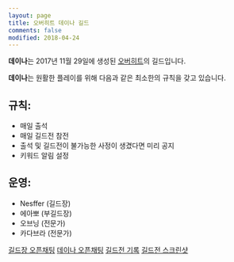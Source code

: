 ```yaml
---
layout: page
title: 오버히트 데이나 길드
comments: false
modified: 2018-04-24
---
```


**데이나**는 2017년 11월 29일에 생성된 [오버히트](http://overhit.nexon.com)의 길드입니다.

**데이나**는 원활한 플레이를 위해 다음과 같은 최소한의 규칙을 갖고 있습니다.

## 규칙:

* 매일 출석
* 매일 길드전 참전
* 출석 및 길드전이 불가능한 사정이 생겼다면 미리 공지
* 키워드 알림 설정

## 운영:

* Nesffer (길드장)
* 에아뽀 (부길드장)
* 오브닝 (전문가)
* 카다브라 (전문가)

<div markdown="0">
  <a href="https://open.kakao.com/o/sb4XgfI" class="btn btn-warning" target="_blank">길드장 오픈채팅</a>
  <a href="https://open.kakao.com/o/gYLt8xH" class="btn btn-warning" target="_blank">데이나 오픈채팅</a>
  <a href="https://docs.google.com/spreadsheets/d/1ZnPfIhEc3qUZB466OW6nyQqMgHwaqbVRZ4tWoUYs4gs/edit?usp=sharing" class="btn btn-success" target="_blank">길드전 기록</a>
  <a href="https://www.dropbox.com/sh/6mqn3kniewyc0aq/AABSgar7ZblxRM-3sWvF8M4Pa?dl=0" class="btn btn-info" target="_blank">길드전 스크린샷</a>
</div>
